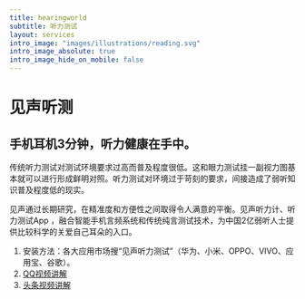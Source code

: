 ```yaml
---
title: hearingworld
subtitle: 听力测试
layout: services
intro_image: "images/illustrations/reading.svg"
intro_image_absolute: true
intro_image_hide_on_mobile: false
---
```


# 见声听测

## 手机耳机3分钟，听力健康在手中。

传统听力测试对测试环境要求过高而普及程度很低。这和眼力测试挂一副视力图基本就可以进行形成鲜明对照。听力测试对环境过于苛刻的要求，间接造成了弱听知识普及程度低的现实。

见声通过长期研究，在精准度和方便性之间取得令人满意的平衡。见声听力计、听力测试App ，融合智能手机言频系统和传统纯言测试技术，为中国2亿弱听人士提供比较科学的关爱自己耳朵的入口。

1. 安装方法：各大应用市场搜“见声听力测试”（华为、小米、OPPO、VIVO、应用宝、谷歌）。
2. <a href="https://v.qq.com/x/page/z32316y129r.html" target="_blank">QQ视频讲解</a>
3. <a href="https://www.ixigua.com/6942253201676566564" target="_blank">头条视频讲解</a>
